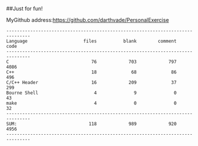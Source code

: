 ##Just for fun!

MyGithub address:https://github.com/darthvade/PersonalExercise


    -------------------------------------------------------------------------------
    Language                     files          blank        comment           code
    -------------------------------------------------------------------------------
    C                               76            703            797           4086
    C++                             18             68             86            496
    C/C++ Header                    16            209             37            299
    Bourne Shell                     4              9              0             43
    make                             4              0              0             32
    -------------------------------------------------------------------------------
    SUM:                           118            989            920           4956
    -------------------------------------------------------------------------------




